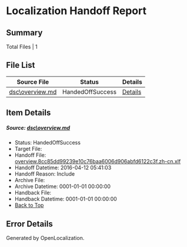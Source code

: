 # <a name='report-top'></a> Localization Handoff Report

## Summary
 Total Files | 1

## File List
 Source File | Status | Details 
 ----------- | ------ | ------- 
 [dsc\overview.md](https://github.com/OpenLocalizationOrg/PowerShell-Docs/blob/686183f346d944c165d54b4eb23188a7f7ee3d5c/dsc/overview.md) | HandedOffSuccess | [Details](#61984571d2a49f6a00257895edc327376684596e39)

## Item Details
##### <a name='61984571d2a49f6a00257895edc327376684596e39'></a> Source: [dsc\overview.md](https://github.com/OpenLocalizationOrg/PowerShell-Docs/blob/686183f346d944c165d54b4eb23188a7f7ee3d5c/dsc/overview.md)
* Status: HandedOffSuccess
* Target File: 
* Handoff File: [overview.8cc85dd99239e10c76baa6006d906abfd6122c3f.zh-cn.xlf](https://github.com/OpenLocalizationOrg/olhandoff/blob/0022ca6d68974f36008b73c2e572771717143524/ol-handoff/OpenLocalizationOrg/PowerShell-Docs.zh-cn/master/high/overview.8cc85dd99239e10c76baa6006d906abfd6122c3f.zh-cn.xlf)
* Handoff Datetime: 2016-04-12 05:41:03
* Handoff Reason: Include
* Archive File: 
* Archive Datetime: 0001-01-01 00:00:00
* Handback File: 
* Handback Datetime: 0001-01-01 00:00:00
* [Back to Top](#report-top)


## Error Details

Generated by OpenLocalization.
